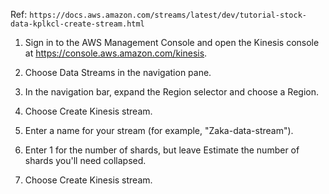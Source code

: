 Ref: ```https://docs.aws.amazon.com/streams/latest/dev/tutorial-stock-data-kplkcl-create-stream.html```

1. Sign in to the AWS Management Console and open the Kinesis console at https://console.aws.amazon.com/kinesis.

2. Choose Data Streams in the navigation pane.

3. In the navigation bar, expand the Region selector and choose a Region.

4. Choose Create Kinesis stream.

5. Enter a name for your stream (for example, "Zaka-data-stream").

6. Enter 1 for the number of shards, but leave Estimate the number of shards you'll need collapsed.

7. Choose Create Kinesis stream.

